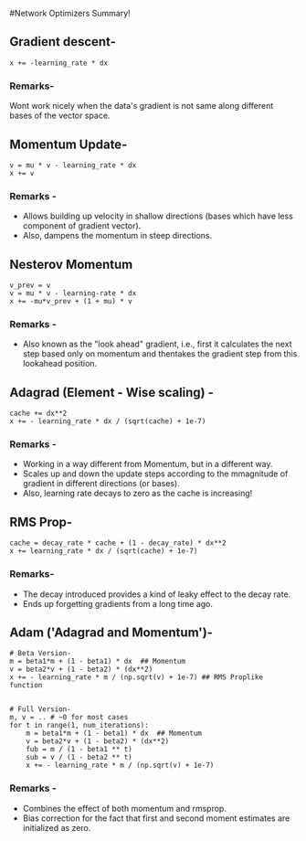 #Network Optimizers Summary!


## Gradient descent-

    x += -learning_rate * dx

### Remarks- 
Wont work nicely when the data's gradient is not same along different bases of the vector space.

## Momentum Update-

    v = mu * v - learning_rate * dx
    x += v

### Remarks - 
* Allows building up velocity in shallow directions (bases which have less component of gradient vector).
* Also, dampens the momentum in steep directions.

## Nesterov Momentum

    v_prev = v
    v = mu * v - learning-rate * dx
    x += -mu*v_prev + (1 + mu) * v

### Remarks - 

* Also known as the "look ahead" gradient, i.e., first it calculates the next step based only on momentum and thentakes the gradient step from this lookahead position. 

## Adagrad (Element - Wise scaling) - 

    cache += dx**2
    x += - learning_rate * dx / (sqrt(cache) + 1e-7)

### Remarks - 
* Working in a way different from Momentum, but in a different way.
* Scales up and down the update steps according to the mmagnitude of gradient in different directions (or bases).
* Also, learning rate decays to zero as the cache is increasing!

## RMS Prop- 

    cache = decay_rate * cache + (1 - decay_rate) * dx**2
    x += learning_rate * dx / (sqrt(cache) + 1e-7)

### Remarks- 
* The decay introduced provides a kind of leaky effect to the decay rate.
* Ends up forgetting gradients from a long time ago.

## Adam ('Adagrad and Momentum')-

    # Beta Version-
    m = beta1*m + (1 - beta1) * dx  ## Momentum
    v = beta2*v + (1 - beta2) * (dx**2)
    x += - learning_rate * m / (np.sqrt(v) + 1e-7) ## RMS Proplike function


    # Full Version-
    m, v = .. # ~0 for most cases
    for t in range(1, num_iterations):
        m = beta1*m + (1 - beta1) * dx  ## Momentum
        v = beta2*v + (1 - beta2) * (dx**2)
        fub = m / (1 - beta1 ** t)
        sub = v / (1 - beta2 ** t)
        x += - learning_rate * m / (np.sqrt(v) + 1e-7)

### Remarks - 
* Combines the effect of both momentum and rmsprop.
* Bias correction for the fact that first and second moment 
estimates are initialized as zero.